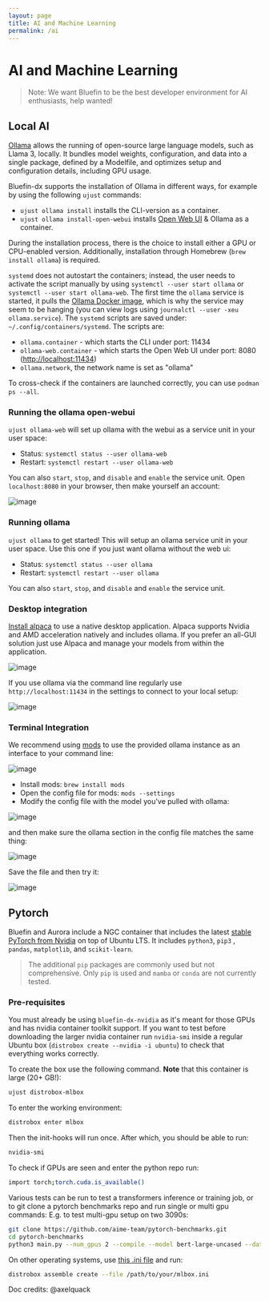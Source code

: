 ```yaml
---
layout: page
title: AI and Machine Learning
permalink: /ai
---
```


# AI and Machine Learning

> Note: We want Bluefin to be the best developer environment for AI enthusiasts, help wanted!

## Local AI

[Ollama](https://ollama.ai/) allows the running of open-source large language models, such as Llama 3, locally. It bundles model weights, configuration, and data into a single package, defined by a Modelfile, and optimizes setup and configuration details, including GPU usage.

Bluefin-dx supports the installation of Ollama in different ways, for example by using the following `ujust` commands:

- `ujust ollama install` installs the CLI-version as a container.
- `ujust ollama install-open-webui` installs [Open Web UI](https://docs.openwebui.com/) & Ollama as a container.

During the installation process, there is the choice to install either a GPU or CPU-enabled version. Additionally, installation through Homebrew (`brew install ollama`) is required.

`systemd` does not autostart the containers; instead, the user needs to activate the script manually by using `systemctl --user start ollama` or `systemctl --user start ollama-web`. The first time the `ollama` service is started, it pulls the [Ollama Docker image](https://hub.docker.com/r/ollama/ollama), which is why the service may seem to be hanging (you can view logs using `journalctl --user -xeu ollama.service`). The `systemd` scripts are saved under: `~/.config/containers/systemd`. The scripts are:

- `ollama.container` - which starts the CLI under port: 11434
- `ollama-web.container` - which starts the Open Web UI under port: 8080 ([http://localhost:11434](http://localhost:11434))
- `ollama.network`, the network name is set as "ollama"

To cross-check if the containers are launched correctly, you can use `podman ps --all`.

### Running the ollama open-webui

`ujust ollama-web` will set up ollama with the webui as a service unit in your user space: 

- Status: `systemctl status --user ollama-web`
- Restart:  `systemctl restart --user ollama-web`

You can also `start`, `stop`, and `disable` and `enable` the service unit. Open `localhost:8080` in your browser, then make yourself an account:

![image](https://github.com/user-attachments/assets/a9db5693-99d0-4cdc-b342-8f09610f2b66)


### Running ollama 

`ujust ollama` to get started! This will setup an ollama service unit in your user space. Use this one if you just want ollama without the web ui: 

- Status: `systemctl status --user ollama`
- Restart:  `systemctl restart --user ollama`

You can also `start`, `stop`, and `disable` and `enable` the service unit. 

### Desktop integration

[Install alpaca](https://flathub.org/apps/com.jeffser.Alpaca) to use a native desktop application. Alpaca supports Nvidia and AMD acceleration natively and includes ollama. If you prefer an all-GUI solution just use Alpaca and manage your models from within the application.

![image](https://github.com/user-attachments/assets/9fd38164-e2a9-4da1-9bcd-29e0e7add071)

If you use ollama via the command line regularly use `http://localhost:11434` in the settings to connect to your local setup: 

![image](https://github.com/user-attachments/assets/01a34931-1154-4272-b509-e78b6788ddc6)


### Terminal Integration

We recommend using [mods](https://github.com/charmbracelet/mods) to use  the provided ollama instance as an interface to your command line: 

![image](https://github.com/user-attachments/assets/639323cc-5e72-42bd-b8c7-7bccedf91bf2)

- Install mods: `brew install mods`
- Open the config file for mods: `mods --settings`
- Modify the config file with the model you've pulled with ollama:

![image](https://github.com/user-attachments/assets/0ee1f56d-1dd3-4075-bf90-5a551239e338)

and then make sure the ollama section in the config file matches the same thing:

![image](https://github.com/user-attachments/assets/dee94d87-522c-4e0e-b9b5-56da675f5219)

Save the file and then try it: 

![image](https://github.com/user-attachments/assets/784ad450-3754-4e2b-9b3e-4efd1f5621e3)


## Pytorch

Bluefin and Aurora include a NGC container that includes the latest [stable PyTorch from Nvidia](https://catalog.ngc.nvidia.com/orgs/nvidia/containers/pytorch) on top of Ubuntu LTS. It includes `python3`, `pip3` , `pandas`, `matplotlib`, and `scikit-learn`. 

> The additional `pip` packages are commonly used but not comprehensive. Only `pip` is used and `mamba` or `conda` are not currently tested.

### Pre-requisites

You must already be using `bluefin-dx-nvidia` as it's meant for those GPUs and has nvidia container toolkit support. If you want to test before downloading the larger nvidia container run `nvidia-smi`
inside a regular Ubuntu box (`distrobox create --nvidia -i ubuntu`) to check that everything works correctly. 

To create the box use the following command. **Note** that this container is large (20+ GB!):

```bash
ujust distrobox-mlbox
```

To enter the working environment:

```bash
distrobox enter mlbox
```

Then the init-hooks will run once. After which, you should be able to run:

```bash
nvidia-smi
```

To check if GPUs are seen and enter the python repo run:

```bash
import torch;torch.cuda.is_available()
```

Various tests can be run to test a transformers inference or training job, or to git clone a pytorch benchmarks repo and run single or multi gpu commands: E.g. to test multi-gpu setup on two 3090s:

```bash
git clone https://github.com/aime-team/pytorch-benchmarks.git
cd pytorch-benchmarks
python3 main.py --num_gpus 2 --compile --model bert-large-uncased --data_name squad --global_batch_size 24
```

On other operating systems, use [this .ini file](https://github.com/ublue-os/bluefin/blob/730f39caae21e48fb91f00010cf0cf8d32ee44bd/dx/usr/share/ublue-os/distrobox/pytorch-nvidia.ini) and run:

```bash
distrobox assemble create --file /path/to/your/mlbox.ini
```


Doc credits: @axelquack
